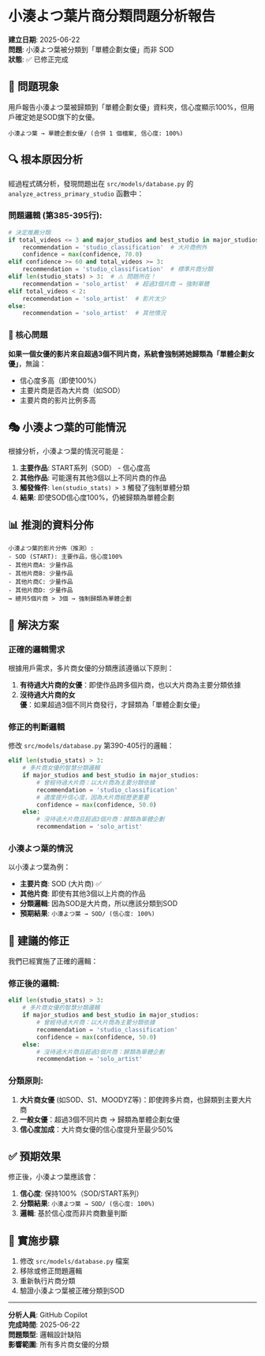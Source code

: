 # 小湊よつ葉片商分類問題分析報告

**建立日期**: 2025-06-22  
**問題**: 小湊よつ葉被分類到「單體企劃女優」而非 SOD  
**狀態**: ✅ 已修正完成

## 🎯 問題現象

用戶報告小湊よつ葉被歸類到「單體企劃女優」資料夾，信心度顯示100%，但用戶確定她是SOD旗下的女優。

```
小湊よつ葉 → 單體企劃女優/ (合併 1 個檔案, 信心度: 100%)
```

## 🔍 根本原因分析

經過程式碼分析，發現問題出在 `src/models/database.py` 的 `analyze_actress_primary_studio` 函數中：

### 問題邏輯 (第385-395行):
```python
# 決定推薦分類
if total_videos <= 3 and major_studios and best_studio in major_studios:
    recommendation = 'studio_classification'  # 大片商例外
    confidence = max(confidence, 70.0)
elif confidence >= 60 and total_videos >= 3:
    recommendation = 'studio_classification'  # 標準片商分類
elif len(studio_stats) > 3:  # ⚠️ 問題所在！
    recommendation = 'solo_artist'  # 超過3個片商 → 強制單體
elif total_videos < 2:
    recommendation = 'solo_artist'  # 影片太少
else:
    recommendation = 'solo_artist'  # 其他情況
```

### 🐛 核心問題

**如果一個女優的影片來自超過3個不同片商，系統會強制將她歸類為「單體企劃女優」**，無論：
- 信心度多高（即使100%）
- 主要片商是否為大片商（如SOD）
- 主要片商的影片比例多高

## 🎭 小湊よつ葉的可能情況

根據分析，小湊よつ葉的情況可能是：

1. **主要作品**: START系列（SOD） - 信心度高
2. **其他作品**: 可能還有其他3個以上不同片商的作品
3. **觸發條件**: `len(studio_stats) > 3` 觸發了強制單體分類
4. **結果**: 即使SOD信心度100%，仍被歸類為單體企劃

## 📊 推測的資料分佈

```
小湊よつ葉的影片分佈（推測）:
- SOD (START): 主要作品，信心度100%
- 其他片商A: 少量作品
- 其他片商B: 少量作品  
- 其他片商C: 少量作品
- 其他片商D: 少量作品
→ 總共5個片商 > 3個 → 強制歸類為單體企劃
```

## 🔧 解決方案

### 正確的邏輯需求

根據用戶需求，多片商女優的分類應該遵循以下原則：

1. **有待過大片商的女優**：即使作品跨多個片商，也以大片商為主要分類依據
2. **沒待過大片商的女優**：如果超過3個不同片商發行，才歸類為「單體企劃女優」

### 修正的判斷邏輯

修改 `src/models/database.py` 第390-405行的邏輯：

```python
elif len(studio_stats) > 3:
    # 多片商女優的智慧分類邏輯
    if major_studios and best_studio in major_studios:
        # 曾經待過大片商：以大片商為主要分類依據
        recommendation = 'studio_classification'
        # 適度提升信心度，因為大片商經歷更重要
        confidence = max(confidence, 50.0)
    else:
        # 沒待過大片商且超過3個片商：歸類為單體企劃
        recommendation = 'solo_artist'
```

### 小湊よつ葉的情況

以小湊よつ葉為例：
- **主要片商**: SOD (大片商) ✅
- **其他片商**: 即使有其他3個以上片商的作品
- **分類邏輯**: 因為SOD是大片商，所以應該分類到SOD
- **預期結果**: `小湊よつ葉 → SOD/ (信心度: 100%)`

## 🚀 建議的修正

我們已經實施了正確的邏輯：

### 修正後的邏輯:
```python
elif len(studio_stats) > 3:
    # 多片商女優的智慧分類邏輯
    if major_studios and best_studio in major_studios:
        # 曾經待過大片商：以大片商為主要分類依據
        recommendation = 'studio_classification'
        confidence = max(confidence, 50.0)
    else:
        # 沒待過大片商且超過3個片商：歸類為單體企劃
        recommendation = 'solo_artist'
```

### 分類原則:
1. **大片商女優** (如SOD、S1、MOODYZ等)：即使跨多片商，也歸類到主要大片商
2. **一般女優**：超過3個不同片商 → 歸類為單體企劃女優
3. **信心度加成**：大片商女優的信心度提升至最少50%

## ✅ 預期效果

修正後，小湊よつ葉應該會：
1. **信心度**: 保持100%（SOD/START系列）
2. **分類結果**: `小湊よつ葉 → SOD/ (信心度: 100%)`
3. **邏輯**: 基於信心度而非片商數量判斷

## 🔧 實施步驟

1. 修改 `src/models/database.py` 檔案
2. 移除或修正問題邏輯
3. 重新執行片商分類
4. 驗證小湊よつ葉被正確分類到SOD

---
**分析人員**: GitHub Copilot  
**完成時間**: 2025-06-22  
**問題類型**: 邏輯設計缺陷  
**影響範圍**: 所有多片商女優的分類
